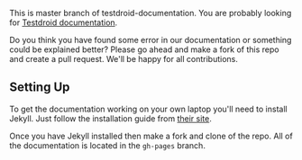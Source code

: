 This is master branch of testdroid-documentation. You are probably looking for [Testdroid documentation](http://docs.testdroid.com).


Do you think you have found some error in our documentation or something could be explained better? Please go ahead and make a fork of this repo and create a pull request. We'll be happy for all contributions.

## Setting Up

To get the documentation working on your own laptop you'll need to install Jekyll. Just follow the installation guide from [their site](https://jekyllrb.com/docs/quickstart/).

Once you have Jekyll installed then make a fork and clone of the repo. All of the documentation is located in the `gh-pages` branch.


